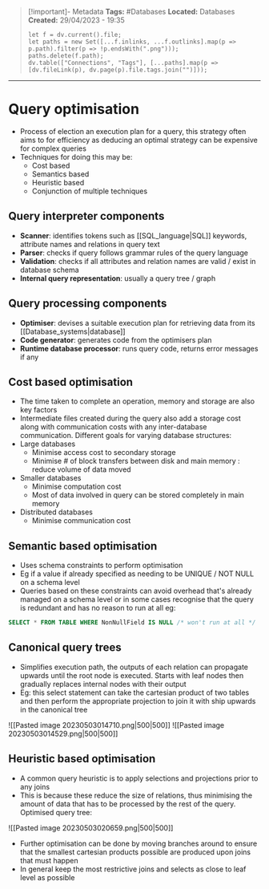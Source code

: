 > [!important]- Metadata
> **Tags:** #Databases 
> **Located:** Databases
> **Created:** 29/04/2023 - 19:35
> ```dataviewjs
> let f = dv.current().file;
> let paths = new Set([...f.inlinks, ...f.outlinks].map(p => p.path).filter(p => !p.endsWith(".png")));
> paths.delete(f.path);
> dv.table(["Connections", "Tags"], [...paths].map(p => [dv.fileLink(p), dv.page(p).file.tags.join("")]));
> ```

___
# Query optimisation
- Process of election an execution plan for a query, this strategy often aims to for efficiency as deducing an optimal strategy can be expensive for complex queries  
- Techniques for doing this may be:
	- Cost based 
	- Semantics based 
	- Heuristic based 
	- Conjunction of multiple techniques 

## Query interpreter components
- **Scanner**: identifies tokens such as [[SQL_language|SQL]] keywords, attribute names and relations in query text
- **Parser**: checks if query follows grammar rules of the query language 
- **Validation**: checks if all attributes and relation names are valid / exist in database schema 
- **Internal query representation**: usually a query tree / graph
## Query processing components
- **Optimiser**: devises a suitable execution plan for retrieving data from its [[Database_systems|database]]
- **Code generator**: generates code from the optimisers plan 
- **Runtime database processor**: runs query code, returns error messages if any
## Cost based optimisation 
- The time taken to complete an operation, memory and storage are also key factors 
- Intermediate files created during the query also add a storage cost along with communication costs with any inter-database communication. Different goals for varying database structures:
- Large databases 
    - Minimise access cost to secondary storage
     - Minimise \# of block transfers between disk and main memory : reduce volume of data moved
- Smaller databases 
    - Minimise computation cost 
    - Most of data involved in query can be stored completely in main memory 
- Distributed databases 
    - Minimise communication cost

## Semantic based optimisation 
- Uses schema constraints to perform optimisation 
- Eg if a value if already specified as needing to be UNIQUE / NOT NULL on a schema level
- Queries based on these constraints can avoid overhead that's already managed on a schema level or in some cases recognise that the query is redundant and has no reason to run at all eg:
```sql
SELECT * FROM TABLE WHERE NonNullField IS NULL /* won't run at all */
```


## Canonical query trees
- Simplifies execution path, the outputs of each relation can propagate upwards until the root node is executed. Starts with leaf nodes then gradually replaces internal nodes with their output
- Eg: this select statement can take the cartesian product  of two tables and then perform the appropriate projection to join it with ship upwards in the canonical tree

![[Pasted image 20230503014710.png|500|500]]
![[Pasted image 20230503014529.png|500|500]]

## Heuristic based optimisation 
- A common query heuristic is to apply selections and projections prior to any joins
- This is because these reduce the size of relations, thus minimising the amount of data that has to be processed by the rest of the query. Optimised query tree: 

![[Pasted image 20230503020659.png|500|500]]


- Further optimisation can be done by moving branches around to ensure that the smallest cartesian products possible are produced upon joins that must happen 
- In general keep the most restrictive joins and selects as close to leaf level as possible 
